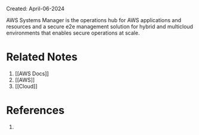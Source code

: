 Created: April-06-2024

AWS Systems Manager is the operations hub for AWS applications and resources and a secure e2e management solution for hybrid and multicloud environments that enables secure operations at scale.
# Related Notes

1. [[AWS Docs]]
2. [[AWS]]
3. [[Cloud]]
# References

1. 